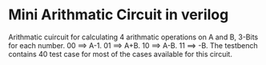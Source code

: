 # Mini Arithmatic Circuit in verilog
 Arithmatic cuircuit for calculating 4 arithmatic operations
 on A and B, 3-Bits for each number.
 00 ==> A-1.
 01 ==> A+B.
 10 ==> A-B.
 11 ==> -B.
 The testbench contains 40 test case for most of the cases available for this circuit. 
